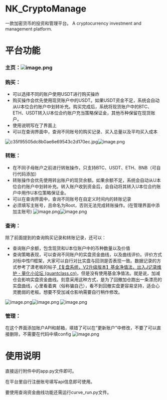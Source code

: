 # NK_CryptoManage
一款加密货币的投资和管理平台。
A cryptocurrency investment and management platform.
# 平台功能

### **主页：**![image.png](https://bbs-quantclass-cn-1253788117.file.myqcloud.com/public/attachments/2024/01/26/DaY0O4fUnGk7hQeiBDiw7aoOOdlLaq4CI1C1e83f.png?imageMogr2/thumbnail/500x500 "219024")

### 购买：

- 可以选择不同的账户使用USDT进行购买操祚
- 购买操作会优先使用现货账户中的USDT。如果USDT资金不足，系统会自动从U本位合约账户中划转补充。购买完成后，系统将现货账户中的BTC、ETH、USDT转入U本位合约账户充当策略保证金，其他币种保留在现货账户。
- 使用说明写在了界面上
- 可以在查询界面中，查询不同账号的购买记录、买入总量以及平均买入成本

![c35f95505dc8b0ae6e69543c2d170ec.jpg](https://bbs-quantclass-cn-1253788117.file.myqcloud.com/public/attachments/2024/01/26/ku7klsv8RrtdXsqoqsa26PGfd5D4UlyxK0wds8tT.jpg?imageMogr2/thumbnail/500x500 "219025")![image.png](https://bbs-quantclass-cn-1253788117.file.myqcloud.com/public/attachments/2024/01/26/EnJuS74FAXBUsFrpPLGoJHZuaohg7GSd4bRJ6JmR.png?imageMogr2/thumbnail/500x500 "219026")

### 转账：

- 在不同子母账户之前进行转账操作，只支持BTC、USDT、ETH、BNB（可自行代码添加）
- 转账操作会优先使用转出账户的现货余额。如果余额不足，系统会自动从U本位合约账户中划转补充。转入账户收到资金后，会自动将其转入U本位合约账户中用作U本位策略保证金。
- 可以在查询界面中，查询不同账号在自定义时间内的转账记录
- 必须填写主账号，且命名为Root，否则无法完成转账操作。(在管理界面中添加主账号)
  ![image.png](https://bbs-quantclass-cn-1253788117.file.myqcloud.com/public/attachments/2024/01/26/GmsQ01xXjN9D6e7arIGP8la8boDuEVeyMfI34U92.png?imageMogr2/thumbnail/500x500 "219028")![image.png](https://bbs-quantclass-cn-1253788117.file.myqcloud.com/public/attachments/2024/01/26/iUtfNi5Pf1afP95F2OCFZqmZfE96vx4IQm75Rge9.png?imageMogr2/thumbnail/500x500 "219029")

### 查询：

除了前面提到的查询购买记录和转账记录，还可以：

- 查询账户余额，包含现货和U本位账户中的币种数量以及价值
- 查询策略表现，可以查询不同账户的实盘资金曲线，以及曲线评价。评价方式对标中性f1框架，大家可以自行对比实盘与回测是否表现一致。数据记录的方式参考了潇老板的帖子[【复盘系统，V2升级版本】基金净值法，出入J记录维护 - 量化小论坛 (quantclass.cn)](https://bbs.quantclass.cn/thread/25619)，但是没有使用基金净值法。就是说，加减仓会影响实盘资金曲线。刻意采用这种方式，是为了回撤加仓跑出一条漂亮的实盘曲线，心里看着爽（俗称骗自己），看不到回撤实盘更容易坚持，适合心灵脆弱的老板。想要不受加减仓影响需要自行稍作修改。

![image.png](https://bbs-quantclass-cn-1253788117.file.myqcloud.com/public/attachments/2024/01/26/AzSn3QbbAZ5HdxPjvrG9JjBEnYSpXjIw7XzRnd26.png?imageMogr2/thumbnail/500x500 "219030")![image.png](https://bbs-quantclass-cn-1253788117.file.myqcloud.com/public/attachments/2024/01/26/bdd9ise1ezReYPcE0BpGyLMZoy7BLzXsY1kfuDjA.png?imageMogr2/thumbnail/500x500 "219031")
![image.png](https://bbs-quantclass-cn-1253788117.file.myqcloud.com/public/attachments/2024/01/26/95yOsBVVX8j4fGqyxejhfqfWiYrnu8H072xVBJix.png?imageMogr2/thumbnail/500x500 "219032")

### 管理：

在这个界面添加账户API和邮箱，填错了可以在“更新账户”中修改，不要了可以直接删除，不需要在代码中填config
![image.png](https://bbs-quantclass-cn-1253788117.file.myqcloud.com/public/attachments/2024/01/26/5YZRx0KhYKgb49P15nh3JWOc1prv7JBqhra8dsEw.png?imageMogr2/thumbnail/500x500 "219034")

# 使用说明

直接运行附件中的app.py文件即可。

在平台里自行注册账号填写api信息即可使用。

要使用查询资金曲线功能还需运行curve_run.py文件。
